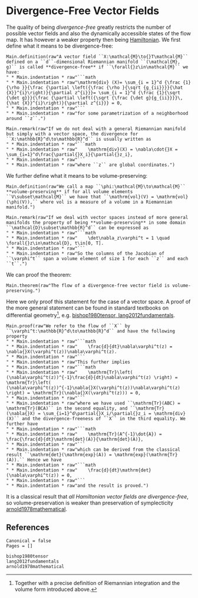 # Divergence-Free Vector Fields

The quality of being *divergence-free* greatly restricts the number of possible vector fields and also the dynamically accessible states of the flow map. It has however a weaker property then being [Hamiltonian](@ref "Symplectic Systems"). We first define what it means to be divergence-free:

```@eval
Main.definition(raw"A vector field ``X:\mathcal{M}\to{}T\mathcal{M}`` defined on a ``d``-dimensional Riemannian manifold ``(\mathcal{M}, g)`` is called **divergence-free** if ``\forall{}z\in\mathcal{M}`` we have:
" * Main.indentation * raw"```math
" * Main.indentation * raw"\mathrm{div} (X)= \sum_{i = 1}^d {\frac {1}{\rho }}{\frac {\partial \left({\frac {\rho }{\sqrt {g_{ii}}}}{\hat {X}}^{i}\right)}{\partial z^{i}}}= \sum_{i = 1}^d {\frac {1}{\sqrt {\det g}}}{\frac {\partial \left({\sqrt {\frac {\det g}{g_{ii}}}}\,{\hat {X}}^{i}\right)}{\partial z^{i}}} = 0,
" * Main.indentation * raw"```
" * Main.indentation * raw"for some parametrization of a neighborhood around ``z``.")
```

```@eval
Main.remark(raw"If we do not deal with a general Riemannian manifold but simply with a vector space, the divergence for ``X:\mathbb{R}^d\to\mathbb{R}^d`` is usually written as
" * Main.indentation * raw"```math
" * Main.indentation * raw"    \mathrm{div}(X) = \nabla\cdot{}X = \sum_{i=1}^d\frac{\partial{}X_i}{\partial{}z_i},
" * Main.indentation * raw"```
" * Main.indentation * raw"where ``z`` are global coordinates.")
```

We further define what it means to be volume-preserving:

```@eval
Main.definition(raw"We call a map ``\phi:\mathcal{M}\to\mathcal{M}`` **volume-preserving** if for all volume elements ``V\subset\mathcal{M}`` we have that ``\mathrm{vol}(V) = \mathrm{vol}(\phi(V)),`` where vol is a measure of a volume in a Riemannian manifold.")
```

```@eval
Main.remark(raw"If we deal with vector spaces instead of more general manifolds the property of being **volume-preserving** in some domain ``\mathcal{D}\subset\mathbb{R}^d`` can be expressed as
" * Main.indentation * raw"```math
" * Main.indentation * raw"    \det\nabla_z\varphi^t = 1 \quad \forall{}z\in\mathcal{D}, t\in[0, T].
" * Main.indentation * raw"```
" * Main.indentation * raw"So the columns of the Jacobian of ``\varphi^t`` span a volume element of size 1 for each ``z`` and each ``t``.")
```

We can proof the theorem: 

```@eval
Main.theorem(raw"The flow of a divergence-free vector field is volume-preserving.")
```

Here we only proof this statement for the case of a vector space. A proof of the more general statement can be found in standard textbooks on differential geometry[^1], e.g. [bishop1980tensor, lang2012fundamentals](@cite).

[^1]: Together with a precise definition of Riemannian integration and the volume form introduced above.

```@eval
Main.proof(raw"We refer to the flow of ``X`` by ``\varphi^t:\mathbb{R}^d\to\mathbb{R}^d`` and have the following property
" * Main.indentation * raw"```math
" * Main.indentation * raw"    \frac{d}{dt}\nabla\varphi^t(z) = \nabla{}X(\varphi^t(z))\nabla\varphi^t(z).
" * Main.indentation * raw"```
" * Main.indentation * raw"This further implies
" * Main.indentation * raw"```math
" * Main.indentation * raw"    \mathrm{Tr}\left( (\nabla\varphi^t(z))^{-1}\frac{d}{dt}\nabla\varphi^t(z) \right) = \mathrm{Tr}\left( (\nabla\varphi^t(z))^{-1}\nabla{}X(\varphi^t(z))\nabla\varphi^t(z) \right) = \mathrm{Tr}(\nabla{}X(\varphi^t(z))) = 0,
" * Main.indentation * raw"```
" * Main.indentation * raw"where we have used ``\mathrm{Tr}(ABC) = \mathrm{Tr}(BCA)`` in the second equality, and ``\mathrm{Tr}(\nabla{}X) = \sum_{i=1}^d\partial{}X_i/\partial{}z_i = \mathrm{div}(X)`` and the divergence-freeness of ``X`` in the third equality. We further have
" * Main.indentation * raw"```math
" * Main.indentation * raw"    \mathrm{Tr}(A^{-1}\dot{A}) = \frac{\frac{d}{dt}\mathrm{det}(A)}{\mathrm{det}(A)},
" * Main.indentation * raw"```
" * Main.indentation * raw"which can be derived from the classical result ``\mathrm{det}(\mathrm{exp}(A)) = \mathrm{exp}(\mathrm{Tr}(A)).`` Hence we have
" * Main.indentation * raw"```math
" * Main.indentation * raw"    \frac{d}{dt}\mathrm{det}(\nabla\varphi^t(z)) = 0,
" * Main.indentation * raw"```
" * Main.indentation * raw"and the result is proved.")
```


It is a classical result that *all Hamiltonian vector fields are divergence-free*, so volume-preservation is weaker than preservation of symplecticity [arnold1978mathematical](@cite).

## References

```@bibliography
Canonical = false
Pages = []

bishop1980tensor
lang2012fundamentals
arnold1978mathematical
```